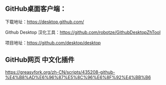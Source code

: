 ## GitHub桌面客户端：

下载地址：https://desktop.github.com/

Github Desktop 汉化工具：https://github.com/robotze/GithubDesktopZhTool

项目地址：https://github.com/desktop/desktop

## GitHub网页 中文化插件

https://greasyfork.org/zh-CN/scripts/435208-github-%E4%B8%AD%E6%96%87%E5%8C%96%E6%8F%92%E4%BB%B6